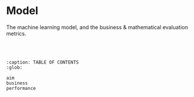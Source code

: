 <br>

# Model

The machine learning model, and the business & mathematical evaluation metrics.

<br>
<br>

```{toctree}
:caption: TABLE OF CONTENTS
:glob:

aim
business
performance
```


<br>
<br>

<br>
<br>

<br>
<br>

<br>
<br>

